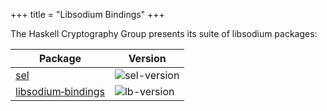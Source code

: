 +++
title = "Libsodium Bindings"
+++

The Haskell Cryptography Group presents its suite of libsodium packages:

| Package                  | Version        |
|--------------------------|----------------|
| [sel][sel]               | ![sel-version] |
| [libsodium‑bindings][lb] | ![lb-version]  |




[sel]: https://github.com/haskell-cryptography/libsodium-bindings/tree/main/sel
[sel-version]: https://img.shields.io/hackage/v/sel.svg

[lb]: https://github.com/haskell-cryptography/libsodium-bindings/tree/main/libsodium-bindings
[lb-version]: https://img.shields.io/hackage/v/libsodium-bindings.svg
